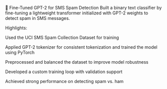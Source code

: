 📌 Fine-Tuned GPT-2 for SMS Spam Detection
Built a binary text classifier by fine-tuning a lightweight transformer initialized with GPT-2 weights to detect spam in SMS messages.

Highlights:

Used the UCI SMS Spam Collection Dataset for training

Applied GPT-2 tokenizer for consistent tokenization and trained the model using PyTorch

Preprocessed and balanced the dataset to improve model robustness

Developed a custom training loop with validation support

Achieved strong performance on detecting spam vs. ham 
